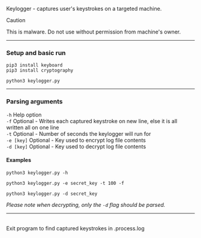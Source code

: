Keylogger - captures user's keystrokes on a targeted machine. <br>

> [!CAUTION]
> This is malware. Do not use without permission from machine's owner.

---

### Setup and basic run
```
pip3 install keyboard
pip3 install cryptography

python3 keylogger.py
```

---

### Parsing arguments
`-h` Help option<br>
`-f` Optional - Writes each captured keystroke on new line, else it is all written all on one line<br>
`-t` Optional - Number of seconds the keylogger will run for<br>
`-e [key]` Optional - Key used to encrypt log file contents<br>
`-d [key]` Optional - Key used to decrypt log file contents<br>

#### Examples
```
python3 keylogger.py -h

python3 keylogger.py -e secret_key -t 100 -f

python3 keylogger.py -d secret_key
```
*Please note when decrypting, only the `-d` flag should be parsed.*

---

<br>
Exit program to find captured keystrokes in .process.log

